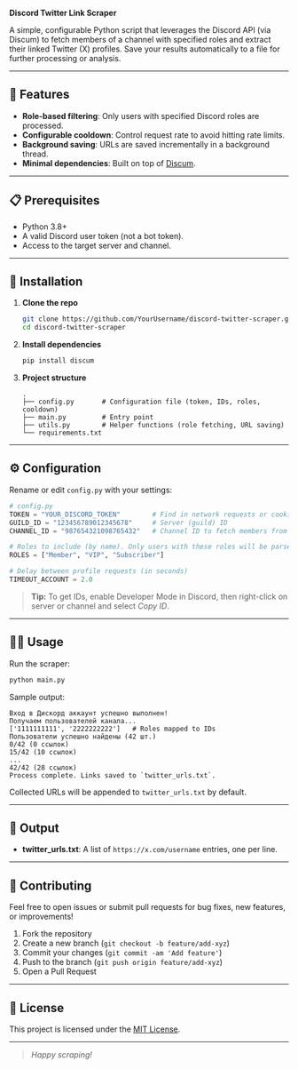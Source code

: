 **Discord Twitter Link Scraper**

A simple, configurable Python script that leverages the Discord API (via Discum) to fetch members of a channel with specified roles and extract their linked Twitter (X) profiles. Save your results automatically to a file for further processing or analysis.

---

## 🚀 Features

- **Role-based filtering**: Only users with specified Discord roles are processed.
- **Configurable cooldown**: Control request rate to avoid hitting rate limits.
- **Background saving**: URLs are saved incrementally in a background thread.
- **Minimal dependencies**: Built on top of [Discum](https://github.com/Merubokkusu/Discum).

---

## 📋 Prerequisites

- Python 3.8+
- A valid Discord user token (not a bot token).
- Access to the target server and channel.

---

## 🔧 Installation

1. **Clone the repo**

   ```bash
   git clone https://github.com/YourUsername/discord-twitter-scraper.git
   cd discord-twitter-scraper
   ```

2. **Install dependencies**

   ```bash
   pip install discum
   ```

3. **Project structure**

   ```
   .
   ├── config.py       # Configuration file (token, IDs, roles, cooldown)
   ├── main.py         # Entry point
   ├── utils.py        # Helper functions (role fetching, URL saving)
   └── requirements.txt
   ```

---

## ⚙️ Configuration

Rename or edit `config.py` with your settings:

```python
# config.py
TOKEN = "YOUR_DISCORD_TOKEN"        # Find in network requests or cookies
GUILD_ID = "123456789012345678"     # Server (guild) ID
CHANNEL_ID = "987654321098765432"   # Channel ID to fetch members from

# Roles to include (by name). Only users with these roles will be parsed.
ROLES = ["Member", "VIP", "Subscriber"]

# Delay between profile requests (in seconds)
TIMEOUT_ACCOUNT = 2.0
```

> **Tip:** To get IDs, enable Developer Mode in Discord, then right-click on server or channel and select *Copy ID*.

---

## 🏃‍♂️ Usage

Run the scraper:

```bash
python main.py
```

Sample output:

```
Вход в Дискорд аккаунт успешно выполнен!
Получаем пользователей канала...
['1111111111', '2222222222']   # Roles mapped to IDs
Пользователи успешно найдены (42 шт.)
0/42 (0 ссылок)
15/42 (10 ссылок)
...
42/42 (28 ссылок)
Process complete. Links saved to `twitter_urls.txt`.
```

Collected URLs will be appended to `twitter_urls.txt` by default.

---

## 📂 Output

- **twitter\_urls.txt**: A list of `https://x.com/username` entries, one per line.

---

## 🤝 Contributing

Feel free to open issues or submit pull requests for bug fixes, new features, or improvements!

1. Fork the repository
2. Create a new branch (`git checkout -b feature/add-xyz`)
3. Commit your changes (`git commit -am 'Add feature'`)
4. Push to the branch (`git push origin feature/add-xyz`)
5. Open a Pull Request

---

## 📄 License

This project is licensed under the [MIT License](LICENSE).

---

> *Happy scraping!*

